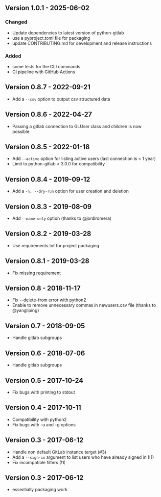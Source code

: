 ## Version 1.0.1 - 2025-06-02

### Changed

- Update dependencies to latest version of python-gitlab
- use a pyproject.toml file for packaging
- update CONTRIBUTING.md for development and release instructions

### Added

- some tests for the CLI commands
- CI pipeline with GitHub Actions

## Version 0.8.7 - 2022-09-21

- Add a `--csv` option to output csv structured data

## Version 0.8.6 - 2022-04-27

- Passing a gitlab connection to GLUser class and children is now possible

## Version 0.8.5 - 2022-01-18

- Add `--active` option for listing active users (last connection is < 1 year)
- Limit to python-gitlab < 3.0.0 for compatibility

## Version 0.8.4 - 2019-09-12

- Add a `-n, --dry-run` option for user creation and deletion

## Version 0.8.3 - 2019-08-09

- Add `--name-only` option (thanks to @jordiromera)

## Version 0.8.2 - 2019-03-28

- Use requirements.txt for project packaging

## Version 0.8.1 - 2019-03-28

- Fix missing requirement

## Version 0.8 - 2018-11-17

- Fix --delete-from error with python2
- Enable to remove unnecessary commas in newusers.csv file (thanks to @yangliping)

## Version 0.7 - 2018-09-05

- Handle gitlab subgroups

## Version 0.6 - 2018-07-06

- Handle gitlab subgroups

## Version 0.5 - 2017-10-24

- Fix bugs with printing to stdout

## Version 0.4 - 2017-10-11

- Compatibility with python2
- Fix bugs with -u and -g options

## Version 0.3 - 2017-06-12

- Handle non default GitLab instance target (#3)
- Add a `--sign-in` argument to list users who have already signed in (!1)
- Fix incompatible filters (!1)

## Version 0.3 - 2017-06-12

- essentially packaging work
